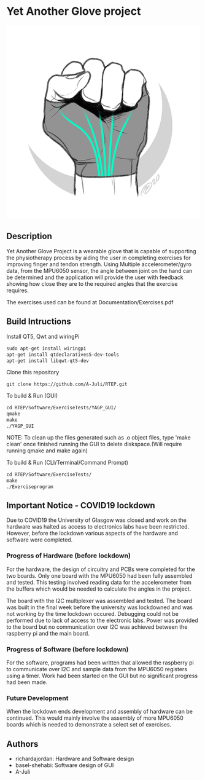 # Yet Another Glove project 

![](Documentation/graphics/logo.png)

## Description 

Yet Another Glove Project is a wearable glove that is capable of supporting the physiotherapy process by aiding the user in completing exercises for improving finger and tendon strength. 
Using Multiple accelerometer/gyro data, from the MPU6050 sensor, the angle between joint on the hand can be determined and the application will provide the user with feedback showing how close they are to the required angles that the exercise requires. 

The exercises used can be found at Documentation/Exercises.pdf

## Build Intructions 

Install QT5, Qwt and wiringPi

```
sudo apt-get install wiringpi
apt-get install qtdeclaratives5-dev-tools
apt-get install libqwt-qt5-dev
```

Clone this repository 

```
git clone https://github.com/A-Juli/RTEP.git
```

To build & Run (GUI)
```
cd RTEP/Software/ExerciseTests/YAGP_GUI/
qmake
make
./YAGP_GUI
```

NOTE: To clean up the files generated such as .o object files, type 'make clean' once finished running the GUI to delete diskspace.(Will require running qmake and make again)

To build & Run (CLI/Terminal/Command Prompt)
```
cd RTEP/Software/ExerciseTests/
make
./Exerciseprogram
```

## Important Notice - COVID19 lockdown
Due to COVID19 the University of Glasgow was closed and  work on the hardware was halted as access to electronics labs have been restricted.
However, before the lockdown various aspects of the hardware and software were completed. 
### Progress of Hardware (before lockdown) 
For the hardware, the design of circuitry and PCBs were completed for the two boards.
Only one board with the MPU6050 had been fully assembled and tested.
This testing involved reading data for the accelerometer from the buffers which would be needed to calculate the angles in the project.

The board with the I2C multiplexer was assembled and tested.
The board was built in the final week before the university was lockdowned and was not working by the time lockdown occured.
Debugging could not be performed due to lack of access to the electronic labs.
Power was provided to the board but no communication over I2C was achieved between the raspberry pi and the main board.
### Progress of Software (before lockdown) 
For the software, programs had been written that allowed the raspberry pi to communicate over I2C and sample data from the MPU6050 registers using a timer. 
Work had been started on the GUI but no significant progress had been made.
### Future Development
When the lockdown ends development and assembly of hardware can be continued.
This would mainly involve the assembly of more MPU6050 boards which is needed to demonstrate a select set of exercises.

## Authors
* richardajordan: Hardware and Software design 
* basel-shehabi: Software design of GUI
* A-Juli
